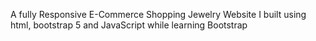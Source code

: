 A fully Responsive E-Commerce Shopping Jewelry Website I built using html, bootstrap 5 and JavaScript while learning Bootstrap
